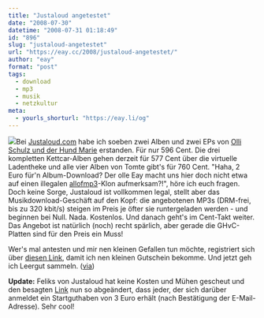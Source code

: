```yaml
---
title: "Justaloud angetestet"
date: "2008-07-30"
datetime: "2008-07-31 01:18:49"
id: "896"
slug: "justaloud-angetestet"
url: "https://eay.cc/2008/justaloud-angetestet/"
author: "eay"
format: "post"
tags:
  - download
  - mp3
  - musik
  - netzkultur
meta:
  - yourls_shorturl: "https://eay.li/og"
---
```


![](/uploads/2008/justaloud.gif)Bei [Justaloud.com](http://justaloud.com/) habe ich soeben zwei Alben und zwei EPs von [Olli Schulz und der Hund Marie](http://www.ollischulz.com/) erstanden. Für nur 596 Cent. Die drei kompletten Kettcar-Alben gehen derzeit für 577 Cent über die virtuelle Ladentheke und alle vier Alben von Tomte gibt's für 760 Cent. "Haha, 2 Euro für'n Album-Download? Der olle Eay macht uns hier doch nicht etwa auf einen illegalen [allofmp3](http://en.wikipedia.org/wiki/AllOfMP3)\-Klon aufmerksam?!", höre ich euch fragen. Doch keine Sorge, Justaloud ist vollkommen legal, stellt aber das Musikdownload-Geschäft auf den Kopf: die angebotenen MP3s (DRM-frei, bis zu 320 kbit/s) steigen im Preis je öfter sie runtergeladen werden - und beginnen bei Null. Nada. Kostenlos. Und danach geht's im Cent-Takt weiter. Das Angebot ist natürlich (noch) recht spärlich, aber gerade die GHvC-Platten sind für den Preis ein Muss!

Wer's mal antesten und mir nen kleinen Gefallen tun möchte, registriert sich über [diesen Link](http://justaloud.com/signup/invitation/4890efedd5780/), damit ich nen kleinen Gutschein bekomme. Und jetzt geh ich Leergut sammeln. ([via](http://www.nicorola.de/aktuelle-beitrage/news/allgemein/justaloudcom-alben-von-kettcar-tomte-furn-appel-und-n-ei))

**Update:** Feliks von Justaloud hat keine Kosten und Mühen gescheut und den besagten [Link](http://justaloud.com/signup/invitation/4890efedd5780/) nun so abgeändert, dass jeder, der sich darüber anmeldet ein Startguthaben von 3 Euro erhält (nach Bestätigung der E-Mail-Adresse). Sehr cool!
